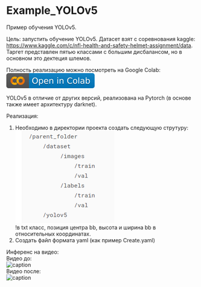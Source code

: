 # Example_YOLOv5
Пример обучения YOLOv5.

Цель: запустить обучение YOLOv5. Датасет взят с соревнования kaggle: https://www.kaggle.com/c/nfl-health-and-safety-helmet-assignment/data. 
Таргет представлен пятью классами с большим дисбалансом, но в основном это дектеция шлемов.   

Полность реализацию можно посмотреть на Google Colab: 
 [![Open In Colab](https://github.com/chelmed/Example_YOLOv5/blob/main/colab.svg)](https://colab.research.google.com/drive/19GyzEbl21rQ2Mzs7eGF2cUOs3EMX10UN?usp=sharing)

YOLOv5 в отличие от других версий, реализована на Pytorch (в основе также имеет архитектуру darknet).

Реализация: 

1) Необходимо в директории проекта создать следующую струтуру:<br/> 
![demo](https://github.com/chelmed/Example_YOLOv5/blob/main/str_dir.png)<br/> 
!в txt класс, позиция центра bb, высота и ширина bb в относительных координатах. 
2) Создать файл формата yaml (как пример Create.yaml)

Инференс на видео:<br/>
Видео до:<br/>
![caption](https://github.com/chelmed/Example_YOLOv5/blob/main/video.gif)<br/> 
Видео после:<br/> 
![caption](https://github.com/chelmed/Example_YOLOv5/blob/main/detected_video.gif)<br/> 
